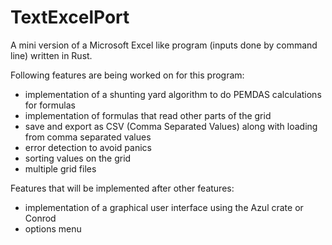 # TextExcelPort

A mini version of a Microsoft Excel like program (inputs done by command line) written in Rust. 



Following features are being worked on for this program:
- implementation of a shunting yard algorithm to do PEMDAS calculations for formulas 
- implementation of formulas that read other parts of the grid
- save and export as CSV (Comma Separated Values) along with loading from comma separated values 
- error detection to avoid panics
- sorting values on the grid
- multiple grid files

Features that will be implemented after other features:
- implementation of a graphical user interface using the Azul crate or Conrod
- options menu
